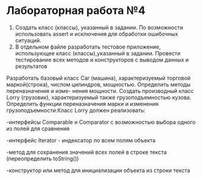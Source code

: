# Лабораторная работа №4
1) Создать   класс   (классы),   указанный   в   задании.   По   возможности   использовать  assert  и исключения для обработки ошибочных ситуаций.
2) В   отдельном   файле   разработать   тестовое   приложение,   использующее   класс   (классы),указанный   в   задании.   Провести   тестирование   всех   методов   и   конструкторов   с   выводом данных и результатов 
 
Разработать базовый класс Саr (машина), характеризуемый торговой маркой(строка), числом цилиндров, мощностью. Определить методы переназначения и изме-
нения   мощности.   Создать   производный   класс   Lorry   (грузовик),   характеризуемый
также   грузоподъемностью   кузова.   Определить   функции   переназначения   марки   и
изменения грузоподъемности.Класс Lorry должен реализовать:

-интерфейсы Comparable и Comparator с возможностью выбора одного из полей для сравнения
 
-интерфейс Iterator - индексатор по всем полям объекта

-метод   для   сохранения   значений   всех   полей   в  строке   текста   (переопределить toString())

-конструктор или метод для инициализации объекта из строки текста 
